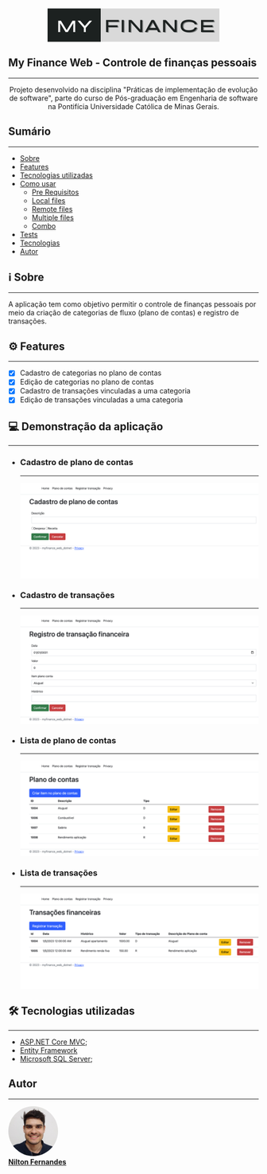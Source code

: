 <div align="center">
<img style="display: block;" src="src/myfinance-web-dotnet/wwwroot/img/logo.png">
</div>


## My Finance Web - Controle de finanças pessoais
---

<p align="center">Projeto desenvolvido na disciplina "Práticas de implementação de evolução de software", parte do curso de Pós-graduação em Engenharia de software na Pontifícia Universidade Católica de Minas Gerais.</p>


## Sumário
---

<!--ts-->
   * [Sobre](##Sobre)
   * [Features](##Features)
   * [Tecnologias utilizadas](##instalacao)
   * [Como usar](##como-usar)
      * [Pre Requisitos](##pre-requisitos)
      * [Local files](##local-files)
      * [Remote files](##remote-files)
      * [Multiple files](##multiple-files)
      * [Combo](##combo)
   * [Tests](##testes)
   * [Tecnologias](##tecnologias)
   * [Autor](##autor)
<!--te-->

## :information_source: Sobre
---

A aplicação tem como objetivo permitir o controle de finanças pessoais por meio da criação de categorias de fluxo (plano de contas) e registro de transações.



## :gear: Features
---

- [x] Cadastro de categorias no plano de contas
- [x] Edição de categorias no plano de contas
- [x] Cadastro de transações vinculadas a uma categoria
- [x] Edição de transações vinculadas a uma categoria

## :computer: Demonstração da aplicação
---

- ### Cadastro de plano de contas
    ---

    <div align="center">
    <img style="display: block;" src="src/myfinance-web-dotnet/wwwroot/img/cadastroPlanoContas.png">
    </div>
    
- ### Cadastro de transações
    ---

    <div align="center">
    <img style="display: block;" src="src/myfinance-web-dotnet/wwwroot/img/cadastroTransacao.png">
    </div>

- ### Lista de plano de contas
    ---

    <div align="center">
    <img style="display: block;" src="src/myfinance-web-dotnet/wwwroot/img/listaPlanoContas.png">
    </div>

- ### Lista de transações
    ---

    <div align="center">
    <img style="display: block;" src="src/myfinance-web-dotnet/wwwroot/img/listaTransacoes.png">
    </div>




## :hammer_and_wrench: Tecnologias utilizadas
---

- [ASP.NET Core MVC](https://learn.microsoft.com/pt-br/aspnet/core/tutorials/first-mvc-app/start-mvc?view=aspnetcore-7.0&tabs=visual-studio);
- [Entity Framework](https://learn.microsoft.com/pt-br/ef/)
- [Microsoft SQL Server](https://pt.wikipedia.org/wiki/Microsoft_SQL_Server);


## Autor
---

<a href="https://blog.rocketseat.com.br/author/thiago/">
 <img style="border-radius: 100%;" src="src/myfinance-web-dotnet/wwwroot/img/selfie.jpg" width="100px;" alt=""/>
 <br />
<b>Nilton Fernandes</b>